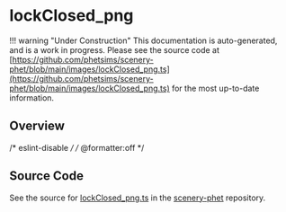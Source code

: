 # lockClosed_png

!!! warning "Under Construction"
    This documentation is auto-generated, and is a work in progress. Please see the source code at
    [https://github.com/phetsims/scenery-phet/blob/main/images/lockClosed_png.ts](https://github.com/phetsims/scenery-phet/blob/main/images/lockClosed_png.ts) for the most up-to-date information.

## Overview

/* eslint-disable */
/* @formatter:off */



## Source Code

See the source for [lockClosed_png.ts](https://github.com/phetsims/scenery-phet/blob/main/images/lockClosed_png.ts) in the [scenery-phet](https://github.com/phetsims/scenery-phet) repository.
